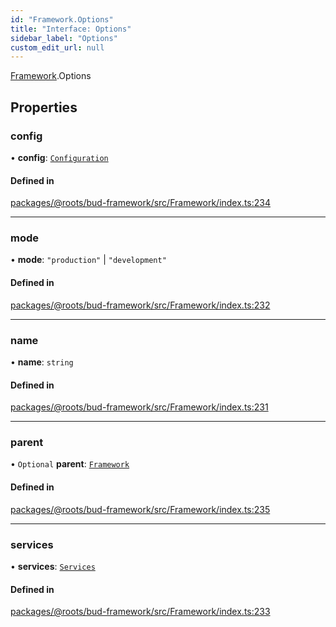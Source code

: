 ```yaml
---
id: "Framework.Options"
title: "Interface: Options"
sidebar_label: "Options"
custom_edit_url: null
---
```


[Framework](../modules/Framework.md).Options

## Properties

### config

• **config**: [`Configuration`](Configuration.md)

#### Defined in

[packages/@roots/bud-framework/src/Framework/index.ts:234](https://github.com/roots/bud/blob/1a11bae56/packages/@roots/bud-framework/src/Framework/index.ts#L234)

___

### mode

• **mode**: ``"production"`` \| ``"development"``

#### Defined in

[packages/@roots/bud-framework/src/Framework/index.ts:232](https://github.com/roots/bud/blob/1a11bae56/packages/@roots/bud-framework/src/Framework/index.ts#L232)

___

### name

• **name**: `string`

#### Defined in

[packages/@roots/bud-framework/src/Framework/index.ts:231](https://github.com/roots/bud/blob/1a11bae56/packages/@roots/bud-framework/src/Framework/index.ts#L231)

___

### parent

• `Optional` **parent**: [`Framework`](../classes/Framework.md)

#### Defined in

[packages/@roots/bud-framework/src/Framework/index.ts:235](https://github.com/roots/bud/blob/1a11bae56/packages/@roots/bud-framework/src/Framework/index.ts#L235)

___

### services

• **services**: [`Services`](Framework.Services.md)

#### Defined in

[packages/@roots/bud-framework/src/Framework/index.ts:233](https://github.com/roots/bud/blob/1a11bae56/packages/@roots/bud-framework/src/Framework/index.ts#L233)
